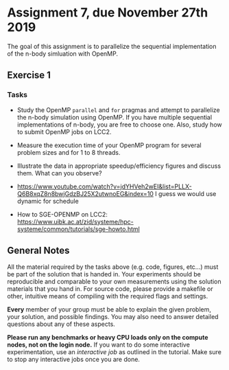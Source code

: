 # Assignment 7, due November 27th 2019

The goal of this assignment is to parallelize the sequential implementation of the n-body simluation with OpenMP.

## Exercise 1

### Tasks

- Study the OpenMP `parallel` and `for` pragmas and attempt to parallelize the n-body simulation using OpenMP. If you have multiple sequential implementations of n-body, you are free to choose one. Also, study how to submit OpenMP jobs on LCC2.
- Measure the execution time of your OpenMP program for several problem sizes and for 1 to 8 threads.
- Illustrate the data in appropriate speedup/efficiency figures and discuss them. What can you observe?

- https://www.youtube.com/watch?v=jdYHVeh2wEI&list=PLLX-Q6B8xqZ8n8bwjGdzBJ25X2utwnoEG&index=10 I guess we would use dynamic for schedule
- How to SGE-OPENMP on LCC2: https://www.uibk.ac.at/zid/systeme/hpc-systeme/common/tutorials/sge-howto.html

## General Notes

All the material required by the tasks above (e.g. code, figures, etc...) must be part of the solution that is handed in. Your experiments should be reproducible and comparable to your own measurements using the solution materials that you hand in. For source code, please provide a makefile or other, intuitive means of compiling with the required flags and settings.

**Every** member of your group must be able to explain the given problem, your solution, and possible findings. You may also need to answer detailed questions about any of these aspects.

**Please run any benchmarks or heavy CPU loads only on the compute nodes, not on the login node.**
If you want to do some interactive experimentation, use an _interactive job_ as outlined in the tutorial. Make sure to stop any interactive jobs once you are done.
